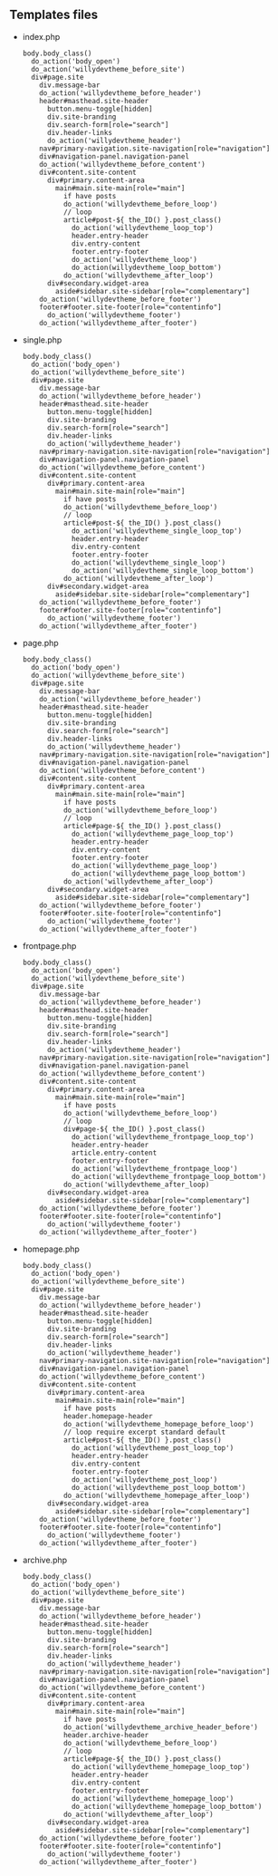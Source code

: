 ## Templates files

- index.php

      body.body_class()
        do_action('body_open')
        do_action('willydevtheme_before_site')
        div#page.site
          div.message-bar
          do_action('willydevtheme_before_header')
          header#masthead.site-header
            button.menu-toggle[hidden]
            div.site-branding
            div.search-form[role="search"]
            div.header-links
            do_action('willydevtheme_header')
          nav#primary-navigation.site-navigation[role="navigation"]
          div#navigation-panel.navigation-panel
          do_action('willydevtheme_before_content')
          div#content.site-content
            div#primary.content-area
              main#main.site-main[role="main"]
                if have posts
                do_action('willydevtheme_before_loop')
                // loop
                article#post-${ the_ID() }.post_class()
                  do_action('willydevtheme_loop_top')
                  header.entry-header
                  div.entry-content
                  footer.entry-footer
                  do_action('willydevtheme_loop')
                  do_action(willydevtheme_loop_bottom')
                do_action('willydevtheme_after_loop')
            div#secondary.widget-area
              aside#sidebar.site-sidebar[role="complementary"]
          do_action('willydevtheme_before_footer')
          footer#footer.site-footer[role="contentinfo"]
            do_action('willydevtheme_footer')
          do_action('willydevtheme_after_footer')

- single.php

      body.body_class()
        do_action('body_open')
        do_action('willydevtheme_before_site')
        div#page.site
          div.message-bar
          do_action('willydevtheme_before_header')
          header#masthead.site-header
            button.menu-toggle[hidden]
            div.site-branding
            div.search-form[role="search"]
            div.header-links
            do_action('willydevtheme_header')
          nav#primary-navigation.site-navigation[role="navigation"]
          div#navigation-panel.navigation-panel
          do_action('willydevtheme_before_content')
          div#content.site-content
            div#primary.content-area
              main#main.site-main[role="main"]
                if have posts
                do_action('willydevtheme_before_loop')
                // loop
                article#post-${ the_ID() }.post_class()
                  do_action('willydevtheme_single_loop_top')
                  header.entry-header
                  div.entry-content
                  footer.entry-footer
                  do_action('willydevtheme_single_loop')
                  do_action('willydevtheme_single_loop_bottom')
                do_action('willydevtheme_after_loop')
            div#secondary.widget-area
              aside#sidebar.site-sidebar[role="complementary"]
          do_action('willydevtheme_before_footer')
          footer#footer.site-footer[role="contentinfo"]
            do_action('willydevtheme_footer')
          do_action('willydevtheme_after_footer')

- page.php

      body.body_class()
        do_action('body_open')
        do_action('willydevtheme_before_site')
        div#page.site
          div.message-bar
          do_action('willydevtheme_before_header')
          header#masthead.site-header
            button.menu-toggle[hidden]
            div.site-branding
            div.search-form[role="search"]
            div.header-links
            do_action('willydevtheme_header')
          nav#primary-navigation.site-navigation[role="navigation"]
          div#navigation-panel.navigation-panel
          do_action('willydevtheme_before_content')
          div#content.site-content
            div#primary.content-area
              main#main.site-main[role="main"]
                if have posts
                do_action('willydevtheme_before_loop')
                // loop
                article#page-${ the_ID() }.post_class()
                  do_action('willydevtheme_page_loop_top')
                  header.entry-header
                  div.entry-content
                  footer.entry-footer
                  do_action('willydevtheme_page_loop')
                  do_action('willydevtheme_page_loop_bottom')
                do_action('willydevtheme_after_loop')
            div#secondary.widget-area
              aside#sidebar.site-sidebar[role="complementary"]
          do_action('willydevtheme_before_footer')
          footer#footer.site-footer[role="contentinfo"]
            do_action('willydevtheme_footer')
          do_action('willydevtheme_after_footer')

- frontpage.php

      body.body_class()
        do_action('body_open')
        do_action('willydevtheme_before_site')
        div#page.site
          div.message-bar
          do_action('willydevtheme_before_header')
          header#masthead.site-header
            button.menu-toggle[hidden]
            div.site-branding
            div.search-form[role="search"]
            div.header-links
            do_action('willydevtheme_header')
          nav#primary-navigation.site-navigation[role="navigation"]
          div#navigation-panel.navigation-panel
          do_action('willydevtheme_before_content')
          div#content.site-content
            div#primary.content-area
              main#main.site-main[role="main"]
                if have posts
                do_action('willydevtheme_before_loop')
                // loop
                div#page-${ the_ID() }.post_class()
                  do_action('willydevtheme_frontpage_loop_top')
                  header.entry-header
                  article.entry-content
                  footer.entry-footer
                  do_action('willydevtheme_frontpage_loop')
                  do_action('willydevtheme_frontpage_loop_bottom')
                do_action('willydevtheme_after_loop)
            div#secondary.widget-area
              aside#sidebar.site-sidebar[role="complementary"]
          do_action('willydevtheme_before_footer')
          footer#footer.site-footer[role="contentinfo"]
            do_action('willydevtheme_footer')
          do_action('willydevtheme_after_footer')

- homepage.php

      body.body_class()
        do_action('body_open')
        do_action('willydevtheme_before_site')
        div#page.site
          div.message-bar
          do_action('willydevtheme_before_header')
          header#masthead.site-header
            button.menu-toggle[hidden]
            div.site-branding
            div.search-form[role="search"]
            div.header-links
            do_action('willydevtheme_header')
          nav#primary-navigation.site-navigation[role="navigation"]
          div#navigation-panel.navigation-panel
          do_action('willydevtheme_before_content')
          div#content.site-content
            div#primary.content-area
              main#main.site-main[role="main"]
                if have posts
                header.homepage-header
                do_action('willydevtheme_homepage_before_loop')
                // loop require excerpt standard default
                article#post-${ the_ID() }.post_class()
                  do_action('willydevtheme_post_loop_top')
                  header.entry-header
                  div.entry-content
                  footer.entry-footer
                  do_action('willydevtheme_post_loop')
                  do_action('willydevtheme_post_loop_bottom')
                do_action('willydevtheme_homepage_after_loop')
            div#secondary.widget-area
              aside#sidebar.site-sidebar[role="complementary"]
          do_action('willydevtheme_before_footer')
          footer#footer.site-footer[role="contentinfo"]
            do_action('willydevtheme_footer')
          do_action('willydevtheme_after_footer')

- archive.php

      body.body_class()
        do_action('body_open')
        do_action('willydevtheme_before_site')
        div#page.site
          div.message-bar
          do_action('willydevtheme_before_header')
          header#masthead.site-header
            button.menu-toggle[hidden]
            div.site-branding
            div.search-form[role="search"]
            div.header-links
            do_action('willydevtheme_header')
          nav#primary-navigation.site-navigation[role="navigation"]
          div#navigation-panel.navigation-panel
          do_action('willydevtheme_before_content')
          div#content.site-content
            div#primary.content-area
              main#main.site-main[role="main"]
                if have posts
                do_action('willydevtheme_archive_header_before')
                header.archive-header
                do_action('willydevtheme_before_loop')
                // loop
                article#page-${ the_ID() }.post_class()
                  do_action('willydevtheme_homepage_loop_top')
                  header.entry-header
                  div.entry-content
                  footer.entry-footer
                  do_action('willydevtheme_homepage_loop')
                  do_action('willydevtheme_homepage_loop_bottom')
                do_action('willydevtheme_after_loop')
            div#secondary.widget-area
              aside#sidebar.site-sidebar[role="complementary"]
          do_action('willydevtheme_before_footer')
          footer#footer.site-footer[role="contentinfo"]
            do_action('willydevtheme_footer')
          do_action('willydevtheme_after_footer')

